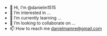 - 👋 Hi, I’m @danielm1515
- 👀 I’m interested in ...
- 🌱 I’m currently learning ...
- 💞️ I’m looking to collaborate on ...
- 📫 How to reach me danielmamre@gmail.com

<!---
danielm1515/danielm1515 is a ✨ special ✨ repository because its `README.md` (this file) appears on your GitHub profile.
You can click the Preview link to take a look at your changes.
--->

